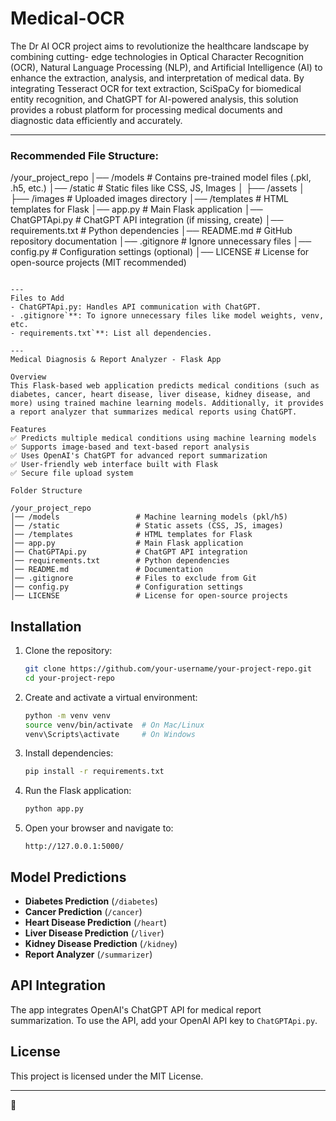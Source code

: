 # Medical-OCR
The Dr AI OCR project aims to revolutionize the healthcare landscape by combining cutting-
edge technologies in Optical Character Recognition (OCR), Natural Language Processing (NLP),
and Artificial Intelligence (AI) to enhance the extraction, analysis, and interpretation of medical
data. By integrating Tesseract OCR for text extraction, SciSpaCy for biomedical entity
recognition, and ChatGPT for AI-powered analysis, this solution provides a robust platform for
processing medical documents and diagnostic data efficiently and accurately. 

-----------------------------------------------------------------------------------------------------------

### Recommended File Structure:
/your_project_repo
│── /models                 # Contains pre-trained model files (.pkl, .h5, etc.)
│── /static                 # Static files like CSS, JS, Images
│   ├── /assets
│       ├── /images         # Uploaded images directory
│── /templates              # HTML templates for Flask
│── app.py                  # Main Flask application
│── ChatGPTApi.py           # ChatGPT API integration (if missing, create)
│── requirements.txt        # Python dependencies
│── README.md               # GitHub repository documentation
│── .gitignore              # Ignore unnecessary files
│── config.py               # Configuration settings (optional)
│── LICENSE                 # License for open-source projects (MIT recommended)
```

---
Files to Add
- ChatGPTApi.py: Handles API communication with ChatGPT.
- .gitignore`**: To ignore unnecessary files like model weights, venv, etc.
- requirements.txt`**: List all dependencies. 

---
Medical Diagnosis & Report Analyzer - Flask App

Overview
This Flask-based web application predicts medical conditions (such as diabetes, cancer, heart disease, liver disease, kidney disease, and more) using trained machine learning models. Additionally, it provides a report analyzer that summarizes medical reports using ChatGPT.

Features
✅ Predicts multiple medical conditions using machine learning models  
✅ Supports image-based and text-based report analysis  
✅ Uses OpenAI's ChatGPT for advanced report summarization  
✅ User-friendly web interface built with Flask  
✅ Secure file upload system  

Folder Structure

/your_project_repo
│── /models                 # Machine learning models (pkl/h5)
│── /static                 # Static assets (CSS, JS, images)
│── /templates              # HTML templates for Flask
│── app.py                  # Main Flask application
│── ChatGPTApi.py           # ChatGPT API integration
│── requirements.txt        # Python dependencies
│── README.md               # Documentation
│── .gitignore              # Files to exclude from Git
│── config.py               # Configuration settings
│── LICENSE                 # License for open-source projects
```

## Installation

1. Clone the repository:
   ```sh
   git clone https://github.com/your-username/your-project-repo.git
   cd your-project-repo
   ```

2. Create and activate a virtual environment:
   ```sh
   python -m venv venv
   source venv/bin/activate  # On Mac/Linux
   venv\Scripts\activate     # On Windows
   ```

3. Install dependencies:
   ```sh
   pip install -r requirements.txt
   ```

4. Run the Flask application:
   ```sh
   python app.py
   ```

5. Open your browser and navigate to:
   ```
   http://127.0.0.1:5000/
   ```

## Model Predictions
- **Diabetes Prediction** (`/diabetes`)
- **Cancer Prediction** (`/cancer`)
- **Heart Disease Prediction** (`/heart`)
- **Liver Disease Prediction** (`/liver`)
- **Kidney Disease Prediction** (`/kidney`)
- **Report Analyzer** (`/summarizer`)

## API Integration
The app integrates OpenAI's ChatGPT API for medical report summarization. To use the API, add your OpenAI API key to `ChatGPTApi.py`.

## License
This project is licensed under the MIT License.

---
🚀
